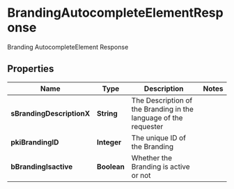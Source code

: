 

# BrandingAutocompleteElementResponse

Branding AutocompleteElement Response

## Properties

| Name | Type | Description | Notes |
|------------ | ------------- | ------------- | -------------|
|**sBrandingDescriptionX** | **String** | The Description of the Branding in the language of the requester |  |
|**pkiBrandingID** | **Integer** | The unique ID of the Branding |  |
|**bBrandingIsactive** | **Boolean** | Whether the Branding is active or not |  |



